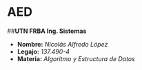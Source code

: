 # AED
##**UTN FRBA Ing. Sistemas**
- **Nombre:** *Nicolás Alfredo López*
- **Legajo:** *137.490-4*
- **Materia:** *Algoritmo y Estructura de Datos*
